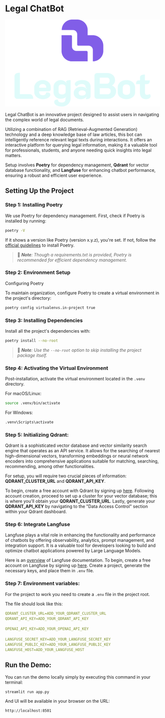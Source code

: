 # Legal ChatBot

![LegaBot Logo](https://github.com/milistu/LegaBot/blob/main/assets/Legabot-Dark-Vertical.svg "LegaBot Dark Logo")

Legal ChatBot is an innovative project designed to assist users in navigating the complex world of legal documents. 

Utilizing a combination of RAG (Retrieval-Augmented Generation) technology and a deep knowledge base of law articles, this bot can intelligently reference relevant legal texts during interactions. It offers an interactive platform for querying legal information, making it a valuable tool for professionals, students, and anyone needing quick insights into legal matters. 

Setup involves **Poetry** for dependency management, **Qdrant** for vector database functionality, and **Langfuse** for enhancing chatbot performance, ensuring a robust and efficient user experience.

## Setting Up the Project

### Step 1: Installing Poetry
We use Poetry for dependency management. First, check if Poetry is installed by running:
```bash
poetry -V
```

If it shows a version like Poetry (version x.y.z), you're set. If not, follow the [official guidelines](https://python-poetry.org/docs/) to install Poetry.

> 📎 _**Note**: Though a requirements.txt is provided, Poetry is recommended for efficient dependency management._

### Step 2: Environment Setup
Configuring Poetry

To maintain organization, configure Poetry to create a virtual environment in the project's directory:
```bash
poetry config virtualenvs.in-project true
```

### Step 3: Installing Dependencies
Install all the project's dependencies with:
```bash
poetry install --no-root
```
> 📎 _**Note**: Use the `--no-root` option to skip installing the project package itself._

### Step 4: Activating the Virtual Environment
Post-installation, activate the virtual environment located in the `.venv` directory.

For macOS/Linux:
```bash
source .venv/bin/activate
```
For Windows:
```bash
.venv\Scripts\activate
```

### Step 5: Initializing Qdrant:

Qdrant is a sophisticated vector database and vector similarity search engine that operates as an API service. It allows for the searching of nearest high-dimensional vectors, transforming embeddings or neural network encoders into comprehensive applications suitable for matching, searching, recommending, among other functionalities.

For setup, you will require two crucial pieces of information: **QDRANT_CLUSTER_URL** and **QDRANT_API_KEY**.

To begin, create a free account with Qdrant by signing up [here](https://cloud.qdrant.io/login). Following account creation, proceed to set up a cluster for your vector database; this is where you'll obtain your **QDRANT_CLUSTER_URL**. Lastly, generate your **QDRANT_API_KEY** by navigating to the "Data Access Control" section within your Qdrant dashboard.

### Step 6: Integrate Langfuse

Langfuse plays a vital role in enhancing the functionality and performance of chatbots by offering observability, analytics, prompt management, and integration support. It is a valuable tool for developers looking to build and optimize chatbot applications powered by Large Language Models.

Here is an [overview](https://langfuse.com/docs) of Langfuse documentation.
To begin, create a free account on Langfuse by signing up [here](https://cloud.langfuse.com/auth/sign-up). Create a project, generate the necessary keys, and place them in `.env` file.

### Step 7: Environment variables:
For the project to work you need to create a `.env` file in the project root.

The file should look like this:
```yml
QDRANT_CLUSTER_URL=ADD_YOUR_QDRANT_CLUSTER_URL
QDRANT_API_KEY=ADD_YOUR_QDRANT_API_KEY

OPENAI_API_KEY=ADD_YOUR_OPENAI_API_KEY

LANGFUSE_SECRET_KEY=ADD_YOUR_LANGFUSE_SECRET_KEY
LANGFUSE_PUBLIC_KEY=ADD_YOUR_LANGFUSE_PUBLIC_KEY
LANGFUSE_HOST=ADD_YOUR_LANGFUSE_HOST
```

## Run the Demo:
You can run the demo locally simply by executing this command in your terminal:
```bash
streamlit run app.py  
```
And UI will be available in your browser on the URL:
```
http://localhost:8501
```
